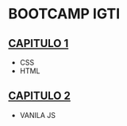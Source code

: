 # BOOTCAMP IGTI

## [CAPITULO 1](./capitulo_1/readme.md)

 - CSS
 - HTML

## [CAPITULO 2](./capitulo_2/readme.md)

 - VANILA JS